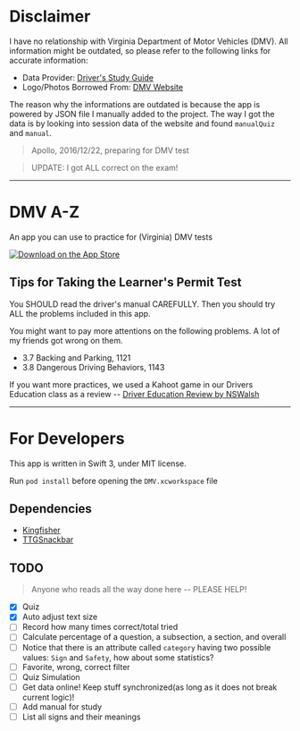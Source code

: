 # Disclaimer

I have no relationship with Virginia Department of Motor Vehicles (DMV). All information might be outdated, so please refer to the following links for accurate information:

- Data Provider: [Driver's Study Guide](https://www.dmv.virginia.gov/dmv-manuals/#/sections/manual/1)
- Logo/Photos Borrowed From: [DMV Website](https://www.dmv.virginia.gov/#/)

The reason why the informations are outdated is because the app is powered by JSON file I manually added to the project. The way I got the data is by looking into session data of the website and found `manualQuiz` and `manual`. 

> Apollo, 2016/12/22, preparing for DMV test

> UPDATE: I got ALL correct on the exam!

---

# DMV A-Z

An app you can use to practice for (Virginia) DMV tests

[![Download on the App Store](https://devimages.apple.com.edgekey.net/app-store/marketing/guidelines/images/badge-download-on-the-app-store.svg)](https://itunes.apple.com/us/app/azdmv/id1193281712)

## Tips for Taking the Learner's Permit Test

You SHOULD read the driver's manual CAREFULLY. Then you should try ALL the problems included in this app. 

You might want to pay more attentions on the following problems. A lot of my friends got wrong on them.

- 3.7 Backing and Parking, 1121
- 3.8 Dangerous Driving Behaviors, 1143

If you want more practices, we used a Kahoot game in our Drivers Education class as a review -- [Driver Education Review by NSWalsh](https://play.kahoot.it/#/k/5e087226-a672-426e-b561-59f7d9f237ef/intro)

---

# For Developers

This app is written in Swift 3, under MIT license.

Run `pod install` before opening the `DMV.xcworkspace` file

## Dependencies

- [Kingfisher](https://github.com/onevcat/Kingfisher)
- [TTGSnackbar](https://github.com/zekunyan/TTGSnackbar)

## TODO 

> Anyone who reads all the way done here -- PLEASE HELP! 

- [x] Quiz
- [x] Auto adjust text size
- [ ] Record how many times correct/total tried
- [ ] Calculate percentage of a question, a subsection, a section, and overall
- [ ] Notice that there is an attribute called `category` having two possible values: `Sign` and `Safety`, how about some statistics?
- [ ] Favorite, wrong, correct filter
- [ ] Quiz Simulation
- [ ] Get data online! Keep stuff synchronized(as long as it does not break current logic)!
- [ ] Add manual for study
- [ ] List all signs and their meanings
